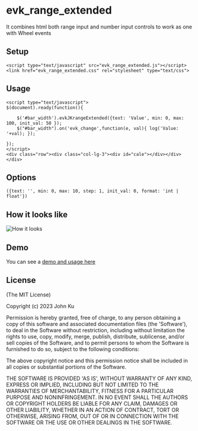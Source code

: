 # evk_range_extended
It combines html both range input and number input controls to work as one with Wheel events

## Setup
```
<script type="text/javascript" src="evk_range_extended.js"></script>
<link href="evk_range_extended.css" rel="stylesheet" type="text/css">
```
## Usage
```
<script type="text/javascript">
$(document).ready(function(){

	$('#bar_width').evkJKrangeExtended({text: 'Value', min: 0, max: 100, init_val: 50 });
	$("#bar_width").on('evk_change',function(e, val){ log('Value: '+val); });
  
});
</script>
<div class="row"><div class="col-lg-3"><div id="cale"></div></div></div>
```
## Options
```
({text: '', min: 0, max: 10, step: 1, init_val: 0, format: 'int | float'})
```
## How it looks like
![How it looks](https://evk.ru.com/demo/github/evk_range_extended/evk_range_extended.PNG)

## Demo
You can see a [demo and usage here](http://localhost/evk2020/demo/github/evk_range_extended)

## License

(The MIT License)

Copyright (c) 2023 John Ku

Permission is hereby granted, free of charge, to any person obtaining
a copy of this software and associated documentation files (the
'Software'), to deal in the Software without restriction, including
without limitation the rights to use, copy, modify, merge, publish, distribute, sublicense, and/or sell copies of the Software, and to
permit persons to whom the Software is furnished to do so, subject to
the following conditions:

The above copyright notice and this permission notice shall be
included in all copies or substantial portions of the Software.

THE SOFTWARE IS PROVIDED 'AS IS', WITHOUT WARRANTY OF ANY KIND,
EXPRESS OR IMPLIED, INCLUDING BUT NOT LIMITED TO THE WARRANTIES OF
MERCHANTABILITY, FITNESS FOR A PARTICULAR PURPOSE AND NONINFRINGEMENT.
IN NO EVENT SHALL THE AUTHORS OR COPYRIGHT HOLDERS BE LIABLE FOR ANY
CLAIM, DAMAGES OR OTHER LIABILITY, WHETHER IN AN ACTION OF CONTRACT,
TORT OR OTHERWISE, ARISING FROM, OUT OF OR IN CONNECTION WITH THE
SOFTWARE OR THE USE OR OTHER DEALINGS IN THE SOFTWARE.
